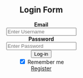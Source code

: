 <html>

<head>
<link rel="stylesheet" type="text/css" href="mystyle.css">
	<title>
		Log-in
	</title>
</head>
<style>

</style>
<body>
<div id="id01"></div>
<script src="http://ajax.googleapis.com/ajax/libs/angularjs/1.4.8/angular.min.js"></script>
<script src="https://ajax.googleapis.com/ajax/libs/jquery/1.12.4/jquery.min.js"></script>
<script type="text/javascript">

</script>
<center><h2>Login Form</h2>

<form action="action_page.php">
  

  <div class="container">
    <label><b>Email</b></label>
    <br>
    <input type="text" placeholder="Enter Username" name="uname" required>
    <br>
    <label><b>Password</b></label>
    <br>
    <input type="password" placeholder="Enter Password" name="psw" required>
    <br>   
    <button type="submit" >Log-in</button>
    <br>
    <input type="checkbox" checked="checked"> Remember me
    <br>
    <a href="file:///C:/Users/Vernom/Desktop/Log-in%20And%20Registration%20FOrm/Registration.html">Register</a>
  </div></center>

 
</form>
</body>
</html>
